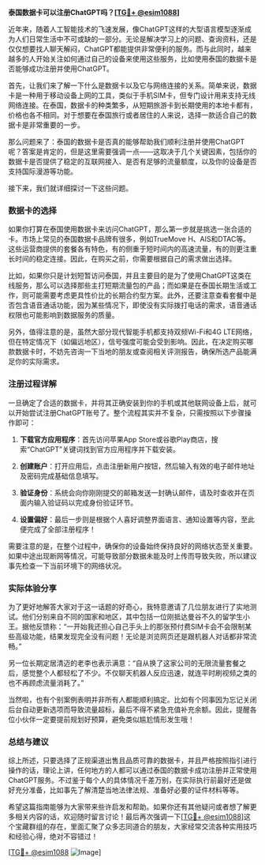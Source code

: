 **泰国数据卡可以注册ChatGPT吗？[[TG💪+ @esim1088](https://t.me/s/esim1088)]**

近年来，随着人工智能技术的飞速发展，像ChatGPT这样的大型语言模型逐渐成为人们日常生活中不可或缺的一部分。无论是解决学习上的问题、查询资料，还是仅仅想要找人聊天解闷，ChatGPT都能提供非常便利的服务。而与此同时，越来越多的人开始关注如何通过自己的设备来使用这些服务，比如使用泰国的数据卡是否能够成功注册并使用ChatGPT。

首先，让我们来了解一下什么是数据卡以及它与网络连接的关系。简单来说，数据卡是一种用于移动设备上网的工具，类似于手机SIM卡，但专门设计用来支持无线网络连接。在泰国，数据卡的种类繁多，从短期旅游卡到长期使用的本地卡都有，价格也各不相同。对于想要在泰国旅行或者居住的人来说，选择一款适合自己的数据卡是非常重要的一步。

那么问题来了：泰国的数据卡是否真的能够帮助我们顺利注册并使用ChatGPT呢？答案是肯定的，但是这里需要强调一点——这取决于几个关键因素，包括你的数据卡是否提供了稳定的互联网接入、是否有足够的流量额度，以及你的设备是否支持国际漫游等功能。

接下来，我们就详细探讨一下这些问题。

### 数据卡的选择

如果你打算在泰国使用数据卡来访问ChatGPT，那么第一步就是挑选一张合适的卡。市场上常见的泰国数据卡品牌有很多，例如TrueMove H、AIS和DTAC等。这些运营商提供的套餐各有特色，有的侧重于短时间内的高速流量，有的则更注重长时间的稳定连接。因此，在购买之前，你需要根据自己的需求做出选择。

比如，如果你只是计划短暂访问泰国，并且主要目的是为了使用ChatGPT这类在线服务，那么可以选择那些主打短期流量包的产品；而如果是在泰国长期生活或工作，则可能需要考虑更具性价比的长期合约型方案。此外，还要注意查看套餐中是否包含语音通话功能，因为某些情况下，即使没有实际拨打电话的需求，语音通话权限也可能影响到数据服务的质量。

另外，值得注意的是，虽然大部分现代智能手机都支持双频Wi-Fi和4G LTE网络，但在特定情况下（如偏远地区），信号强度可能会受到影响。因此，在决定购买哪款数据卡时，不妨先咨询一下当地的朋友或查阅相关评测报告，确保所选产品能满足你的实际需求。

### 注册过程详解

一旦确定了合适的数据卡，并将其正确安装到你的手机或其他联网设备上后，就可以开始尝试注册ChatGPT账号了。整个流程其实并不复杂，只需按照以下步骤操作即可：

1. **下载官方应用程序**：首先访问苹果App Store或谷歌Play商店，搜索“ChatGPT”关键词找到官方应用程序并下载安装。
   
2. **创建账户**：打开应用后，点击注册新用户按钮，然后输入有效的电子邮件地址及密码完成基础信息填写。
   
3. **验证身份**：系统会向你刚刚提交的邮箱发送一封确认邮件，请及时查收并在页面内输入验证码以完成身份验证环节。
   
4. **设置偏好**：最后一步则是根据个人喜好调整界面语言、通知设置等内容，至此便完成了全部注册程序！

需要注意的是，在整个过程中，确保你的设备始终保持良好的网络状态至关重要。如果中途出现断网等情况，可能导致部分数据未能及时上传而导致失败，所以建议事先检查一下当前环境下的网络状况。

### 实际体验分享

为了更好地解答大家对于这一话题的好奇心，我特意邀请了几位朋友进行了实地测试。他们分别来自不同的国家和地区，其中包括一位刚抵达曼谷不久的留学生小王。据他反馈称：“一开始我还担心自己手头上的那张预付费SIM卡会不会限制某些高级功能，结果发现完全没有问题！无论是浏览网页还是跟机器人对话都非常流畅。”

另一位长期定居清迈的老李也表示满意：“自从换了这家公司的无限流量套餐之后，感觉整个人都轻松了不少。不仅聊天机器人反应迅速，就连平时刷视频之类的也不再顾虑流量消耗了。”

当然啦，也有个别案例表明并非所有人都能顺利搞定。比如有个同事因为忘记关闭后台自动更新选项而导致流量超标，最后不得不紧急充值补充余额。因此，提醒各位小伙伴一定要提前规划好预算，避免类似尴尬情形发生哦！

### 总结与建议

综上所述，只要选择了正规渠道出售且品质可靠的数据卡，并且严格按照指引进行操作的话，理论上讲，任何地方的人都可以通过泰国的数据卡成功注册并正常使用ChatGPT服务。不过鉴于每个人的具体情况千差万别，在实际执行前最好还是做好充分准备，比如事先了解清楚当地法律法规、准备好必要的证件材料等等。

希望这篇指南能够为大家带来些许启发和帮助。如果你还有其他疑问或者想了解更多相关内容的话，欢迎随时留言讨论！最后再次强调一下[[TG💪+ @esim1088](https://t.me/s/esim1088)]这个宝藏群组的存在，里面汇聚了众多志同道合的朋友，大家经常交流各种实用技巧和经验心得，绝对不容错过！

[[TG💪+ @esim1088](https://t.me/s/esim1088) ![Image](https://i.postimg.cc/4NQfJmqS/Snipaste-2025-05-13-00-14-12.png)]
